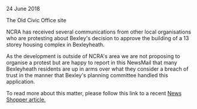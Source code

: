 24 June 2018

The Old Civic Office site

NCRA has received several communications from other local organisations who are protesting about Bexley's decision to approve the building of a 13 storey housing complex in Bexleyheath.

As the development is outside of NCRA's area we are not proposing to organise a protest but are happy to report in this NewsMail that many Bexleyheath residents are up in arms over what they consider a breach of trust in the manner that Bexley's planning committee handled this application.

To read more about this matter, please follow this link to a recent [News Shopper article.](http://www.newsshopper.co.uk/news/bexley/16294299.__39_Sold_down_the_river__39___Residents_react_after_13-storey_development_in_Bexleyheath_approved/)
